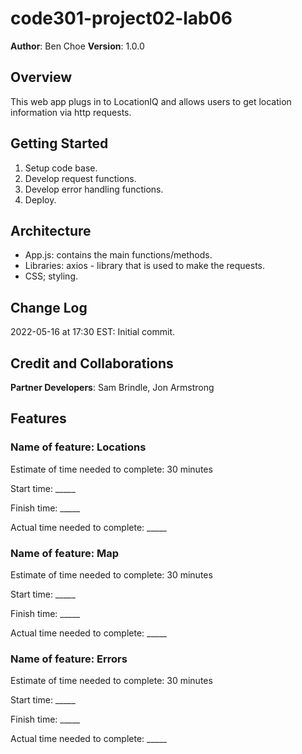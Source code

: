 # code301-project02-lab06

**Author**: Ben Choe
**Version**: 1.0.0

## Overview
This web app plugs in to LocationIQ and allows users to get location information via http requests.

## Getting Started
1. Setup code base.
2. Develop request functions.
3. Develop error handling functions.
4. Deploy.

## Architecture
- App.js: contains the main functions/methods.
- Libraries: axios - library that is used to make the requests.
- CSS; styling.

## Change Log
2022-05-16 at 17:30 EST: Initial commit.

## Credit and Collaborations
**Partner Developers**: Sam Brindle, Jon Armstrong


## Features

### Name of feature: Locations

Estimate of time needed to complete: 30 minutes

Start time: _____

Finish time: _____

Actual time needed to complete: _____

### Name of feature: Map

Estimate of time needed to complete: 30 minutes

Start time: _____

Finish time: _____

Actual time needed to complete: _____

### Name of feature: Errors

Estimate of time needed to complete: 30 minutes

Start time: _____

Finish time: _____

Actual time needed to complete: _____
